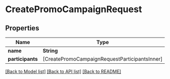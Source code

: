 # CreatePromoCampaignRequest

## Properties
Name | Type | Description | Notes
------------ | ------------- | ------------- | -------------
**name** | **String** |  | 
**participants** | [CreatePromoCampaignRequestParticipantsInner] |  | 

[[Back to Model list]](../README.md#documentation-for-models) [[Back to API list]](../README.md#documentation-for-api-endpoints) [[Back to README]](../README.md)


